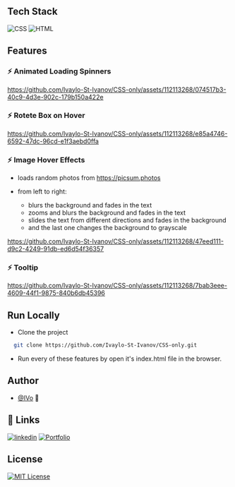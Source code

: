 ## Tech Stack

![CSS](https://img.shields.io/badge/CSS-blue?logo=CSS3) ![HTML](https://img.shields.io/badge/HTML-red?logo=HTML5&logoColor=white)

## Features

### ⚡ Animated Loading Spinners

https://github.com/Ivaylo-St-Ivanov/CSS-only/assets/112113268/074517b3-40c9-4d3e-902c-179b150a422e

### ⚡ Rotete Box on Hover

https://github.com/Ivaylo-St-Ivanov/CSS-only/assets/112113268/e85a4746-6592-47dc-96cd-e1f3aebd0ffa

### ⚡ Image Hover Effects

- loads random photos from https://picsum.photos
- from left to right:

  - blurs the background and fades in the text
  - zooms and blurs the background and fades in the text
  - slides the text from different directions and fades in the background
  - and the last one changes the background to grayscale

https://github.com/Ivaylo-St-Ivanov/CSS-only/assets/112113268/47eed111-d9c2-4249-91db-ed6d54f36357

### ⚡ Tooltip

https://github.com/Ivaylo-St-Ivanov/CSS-only/assets/112113268/7bab3eee-4609-44f1-9875-840b6db45396

## Run Locally

- Clone the project

```bash
  git clone https://github.com/Ivaylo-St-Ivanov/CSS-only.git
```

- Run every of these features by open it's index.html file in the browser.

## Author

- [@IVo](https://github.com/Ivaylo-St-Ivanov) 👋

## 🔗 Links

[![linkedin](https://img.shields.io/badge/linkedin-0A66C2?style=for-the-badge&logo=linkedin&logoColor=white)](https://www.linkedin.com/in/ivaylo-st-ivanov)
[![Portfolio](https://img.shields.io/badge/My_portfolio-44CC11?style=for-the-badge)](https://ivaylo-ivanov-org.github.io)

## License

[![MIT License](https://img.shields.io/badge/License-MIT-green.svg)](https://choosealicense.com/licenses/mit/)
